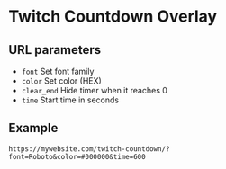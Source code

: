 # Twitch Countdown Overlay

## URL parameters

- `font` Set font family
- `color` Set color (HEX)
- `clear_end` Hide timer when it reaches 0
- `time` Start time in seconds

## Example

`https://mywebsite.com/twitch-countdown/?font=Roboto&color=#000000&time=600`